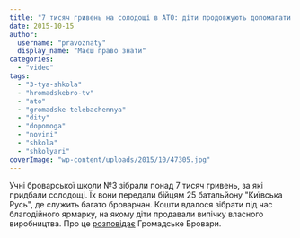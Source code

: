 ```yaml
---
title: "7 тисяч гривень на солодощі в АТО: діти продовжують допомагати воїнам – HromadskeBro.tv"
date: 2015-10-15
author: 
  username: "pravoznaty"
  display_name: "Маєш право знати"
categories: 
  - "video"
tags: 
  - "3-tya-shkola"
  - "hromadskebro-tv"
  - "ato"
  - "gromadske-telebachennya"
  - "dity"
  - "dopomoga"
  - "novini"
  - "shkola"
  - "shkolyari"
coverImage: "wp-content/uploads/2015/10/47305.jpg"
---
```


Учні броварської школи №3 зібрали понад 7 тисяч гривень, за які придбали солодощі. Їх вони передали бійцям 25 батальйону "Київська Русь", де служить багато броварчан. Кошти вдалося зібрати під час благодійного ярмарку, на якому діти продавали випічку власного виробництва. Про це [розповідає](https://www.youtube.com/watch?v=4T23b5P8nW0) Громадське Бровари.
